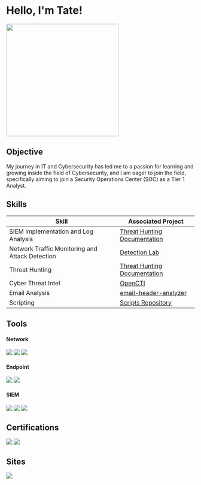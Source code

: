 # Hello, I'm Tate!

<img src="https://cyberdefenders-storage.s3.me-central-1.amazonaws.com/profile-badges/OVF.png" width="300" />

## Objective

My journey in IT and Cybersecurity has led me to a passion for learning and growing inside the field of Cybersecurity, and I am eager to join the field, specifically aiming to join a Security Operations Center (SOC) as a Tier 1 Analyst.

## Skills

| Skill                                         | Associated Project         |
|-----------------------------------------------|----------------------------|
| SIEM Implementation and Log Analysis          | <a href="https://github.com/tatescode/tatescode.github.io/tree/main/threathunting">Threat Hunting Documentation</a>|
| Network Traffic Monitoring and Attack Detection | <a href="https://github.com/tatescode/tatescode.github.io/tree/main/Wireshark">Detection Lab</a>|
| Threat Hunting | <a href="https://github.com/tatescode/tatescode.github.io/tree/main/threathunting">Threat Hunting Documentation</a>|
| Cyber Threat Intel | <a href="https://github.com/tatescode/opencti">OpenCTI</a>|
| Email Analysis | <a href="https://github.com/tatescode/email-header-analyzer">email-header-analyzer</a>|
| Scripting | <a href="https://github.com/tatescode/bash-scripts"> Scripts Repository</a>|

## Tools

#### Network
<div>
    <img src="https://img.shields.io/badge/-Wireshark-1679A7?&style=for-the-badge&logo=Wireshark&logoColor=white" />
    <img src="https://img.shields.io/badge/-Suricata-EF3B2D?&style=for-the-badge&logo=Suricata&logoColor=white" />
    <img src="https://img.shields.io/badge/-Zeek-777BB4?&style=for-the-badge&logo=Zeek&logoColor=white" />
</div>

#### Endpoint
<div>
    <img src="https://img.shields.io/badge/-Microsoft_Defender_for_Endpoint-00A4EF?&style=for-the-badge&logo=Microsoft&logoColor=white" />
    <img src="https://img.shields.io/badge/-Velociraptor-4B275F?&style=for-the-badge&logo=Velociraptor&logoColor=white" />
</div>

#### SIEM
<div>
    <img src="https://img.shields.io/badge/-Microsoft_Sentinel-0078D4?&style=for-the-badge&logo=Microsoft&logoColor=white" />
    <img src="https://img.shields.io/badge/-Splunk-000000?&style=for-the-badge&logo=Splunk&logoColor=white" />
    <img src="https://img.shields.io/badge/-Elastic-005571?&style=for-the-badge&logo=Elastic&logoColor=white" />
</div>

## Certifications
<div>
<img src="https://img.shields.io/badge/-Security%2B-FF0000?&style=for-the-badge&logo=CompTIA&logoColor=white" />
<img src="https://img.shields.io/badge/-CDSA-006400?&style=for-the-badge&logoColor=white" />
</div>

## Sites
<a href="https://linkedin.com/in/tategreiner"><img src="https://img.shields.io/badge/-LinkedIn-0072b1?&style=for-the-badge&logo=linkedin&logoColor=white" /></a>
